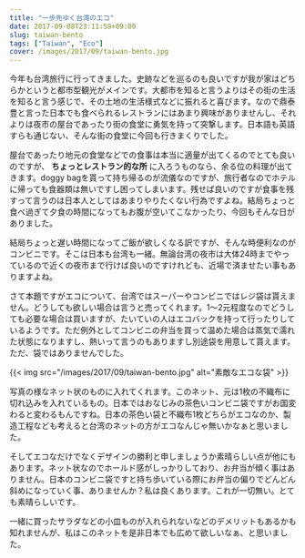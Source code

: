 ```yaml
---
title: "一歩先ゆく台湾のエコ"
date: 2017-09-08T23:11:59+09:00
slug: taiwan-bento
tags: ["Taiwan", "Eco"]
cover: /images/2017/09/taiwan-bento.jpg
---
```


今年も台湾旅行に行ってきました。史跡などを巡るのも良いですが我が家はどちらかというと都市型観光がメインです。大都市を知ると言うよりはその街の生活を知ると言う感じで、その土地の生活様式などに振れると喜びます。なので鼎泰豊と言った日本でも食べられるレストランにはあまり興味がありませんし、それよりは夜市の屋台であったり街の食堂に勇気を持って突撃します。日本語も英語すらも通じない、そんな街の食堂に今回も行きまくりでした。

屋台であったり地元の食堂などでの食事は本当に適量が出てくるのでとても良いのですが、 __ちょっとレストラン的な所__ に入ろうものなら、余る位の料理が出てきます。doggy bagを貰って持ち帰るのが流儀なのですが、旅行者なのでホテルに帰っても食器類は無いですし困ってしまいます。残せば良いのですが食事を残すって言うのは日本人としてはあまりやりたくない行為ですよね。結局ちょっと食べ過ぎて夕食の時間になってもお腹が空いてこなかったり、今回もそんな日がありました。

結局ちょっと遅い時間になってご飯が欲しくなる訳ですが、そんな時便利なのがコンビニです。そこは日本も台湾も一緒。無論台湾の夜市は大体24時までやっているので近くの夜市まで行けば良いのですけれども、近場で済ませたい事もありますよね。

さて本題ですがエコについて、台湾ではスーパーやコンビニではレジ袋は貰えません。どうしても欲しい場合は言うと売ってくれます。1～2元程度なのでどうしても必要な場合は買いますが、たいていの人はエコバックを持って行ったりしているようです。ただ例外としてコンビニの弁当を買って温めた場合は蒸気で濡れた状態になりますし、熱いって言うのもありますし別途袋を用意して貰えます。ただ、袋ではありませんでした。

{{< img src="/images/2017/09/taiwan-bento.jpg" alt="素敵なエコな袋" >}}

写真の様なネット状のものに入れてくれます。このネット、元は1枚の不織布に切れ込みを入れているもの。日本ではおなじみの茶色いコンビニ袋ですがお国変わると変わるもんですね。日本の茶色い袋と不織布1枚どちらがエコなのか、製造工程なども考えると台湾のネットの方がエコなんじゃ無いかなぁと思いました。

そしてエコなだけでなくデザインの勝利と申しましょうか素晴らしい点が他にもあります。ネット状なのでホールド感がしっかりしており、お弁当が傾く事はありません。日本のコンビニ袋ですと持ち歩いている際にお弁当の偏りでどんどん斜めになっていく事、ありませんか？私は良くあります。これが一切無い。とても素晴らしいです。

一緒に買ったサラダなどの小皿ものが入れられないなどのデメリットもあるかも知れませんが、私はこのネットを是非日本でも広めて欲しいなぁ、と思いました。
